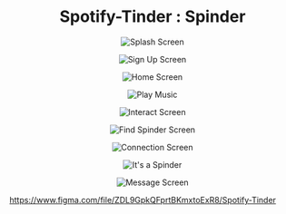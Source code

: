 <h1 align='center'>Spotify-Tinder : Spinder</h1>
<div align="center">
  
![Splash Screen](https://user-images.githubusercontent.com/72400676/142983982-5645f8d5-0f1b-4a4c-b3a4-c1fd553953e9.png)
  
![Sign Up Screen](https://user-images.githubusercontent.com/72400676/142984314-624fd20e-bd6e-4bfb-bd75-9638c1d402af.png)
  
![Home Screen](https://user-images.githubusercontent.com/72400676/142984359-ad25da36-37d4-49d5-ade3-a8eb89e1e72c.png)

![Play Music](https://user-images.githubusercontent.com/72400676/142985444-8e7ac636-5511-4d4d-8b7d-1f544ace0c01.png)

![Interact Screen](https://user-images.githubusercontent.com/72400676/142985545-18852221-c860-4025-a988-611f451b1df9.png)

![Find Spinder Screen](https://user-images.githubusercontent.com/72400676/143012405-512f2b42-344e-4b0c-a30b-fb472a87220d.png)

![Connection Screen](https://user-images.githubusercontent.com/72400676/143012471-bc079f0f-d4a5-4a79-b7ef-d9ed7aa516ae.png)

![It's a Spinder](https://user-images.githubusercontent.com/72400676/143012557-bf469284-00a0-4102-b8a0-421af4e3163c.png)

![Message Screen](https://user-images.githubusercontent.com/72400676/143012630-33b32b82-1baf-4f10-b7cd-1698facaceda.png)

</div>

https://www.figma.com/file/ZDL9GpkQFprtBKmxtoExR8/Spotify-Tinder

